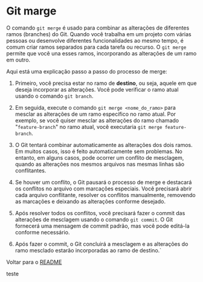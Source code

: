 # Git marge

O comando `git merge` é usado para combinar as alterações de diferentes ramos (branches) do Git. Quando você trabalha em um projeto com várias pessoas ou desenvolve diferentes funcionalidades ao mesmo tempo, é comum criar ramos separados para cada tarefa ou recurso. O `git merge` permite que você una esses ramos, incorporando as alterações de um ramo em outro.

Aqui está uma explicação passo a passo do processo de merge:

1. Primeiro, você precisa estar no ramo de **destino**, ou seja, aquele em que deseja incorporar as alterações. Você pode verificar o ramo atual usando o comando `git branch`.

2. Em seguida, execute o comando `git merge <nome_do_ramo>` para mesclar as alterações de um ramo específico no ramo atual. Por exemplo, se você quiser mesclar as alterações do ramo chamado "`feature-branch`" no ramo atual, você executaria `git merge feature-branch`.

3. O Git tentará combinar automaticamente as alterações dos dois ramos. Em muitos casos, isso é feito automaticamente sem problemas. No entanto, em alguns casos, pode ocorrer um conflito de mesclagem, quando as alterações nos mesmos arquivos nas mesmas linhas são conflitantes.

4. Se houver um conflito, o Git pausará o processo de merge e destacará os conflitos no arquivo com marcações especiais. Você precisará abrir cada arquivo conflitante, resolver os conflitos manualmente, removendo as marcações e deixando as alterações conforme desejado.

5. Após resolver todos os conflitos, você precisará fazer o commit das alterações de mesclagem usando o comando `git commit`. O Git fornecerá uma mensagem de commit padrão, mas você pode editá-la conforme necessário.

6. Após fazer o commit, o Git concluirá a mesclagem e as alterações do ramo mesclado estarão incorporadas ao ramo de destino.`

Voltar para o [README](/README.md)

teste
